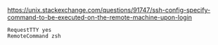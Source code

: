 
https://unix.stackexchange.com/questions/91747/ssh-config-specify-command-to-be-executed-on-the-remote-machine-upon-login

```
RequestTTY yes
RemoteCommand zsh
```

